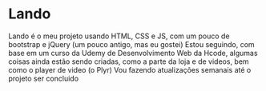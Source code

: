 # Lando
Lando é o meu projeto usando HTML, CSS e JS, com um pouco de bootstrap e jQuery (um pouco antigo, mas eu gostei)
Estou seguindo, com base em um curso da Udemy de Desenvolvimento Web da Hcode, algumas coisas ainda estão sendo criadas, como a parte da loja e de videos, bem como o player de video (o Plyr)
Vou fazendo atualizações semanais até o projeto ser concluido 
